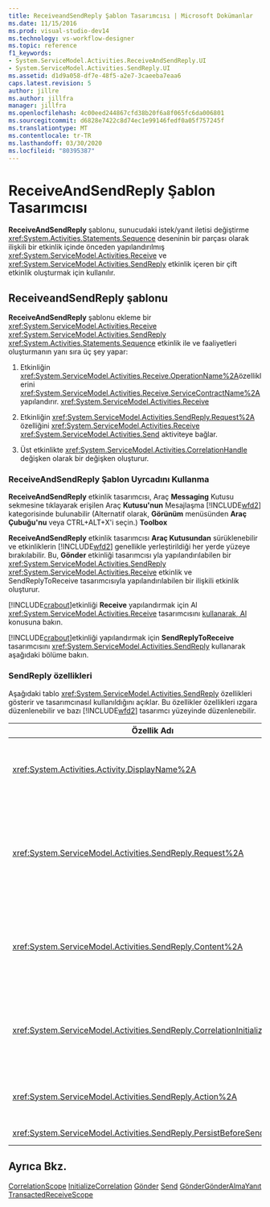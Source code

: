 ```yaml
---
title: ReceiveandSendReply Şablon Tasarımcısı | Microsoft Dokümanlar
ms.date: 11/15/2016
ms.prod: visual-studio-dev14
ms.technology: vs-workflow-designer
ms.topic: reference
f1_keywords:
- System.ServiceModel.Activities.ReceiveAndSendReply.UI
- System.ServiceModel.Activities.SendReply.UI
ms.assetid: d1d9a058-df7e-48f5-a2e7-3caeeba7eaa6
caps.latest.revision: 5
author: jillre
ms.author: jillfra
manager: jillfra
ms.openlocfilehash: 4c00eed244867cfd38b20f6a8f065fc6da006801
ms.sourcegitcommit: d6828e7422c8d74ec1e99146fedf0a05f757245f
ms.translationtype: MT
ms.contentlocale: tr-TR
ms.lasthandoff: 03/30/2020
ms.locfileid: "80395387"
---
```

# <a name="receiveandsendreply-template-designer"></a>ReceiveAndSendReply Şablon Tasarımcısı
**ReceiveAndSendReply** şablonu, sunucudaki istek/yanıt iletisi değiştirme <xref:System.Activities.Statements.Sequence> deseninin bir parçası olarak ilişkili bir etkinlik içinde önceden yapılandırılmış <xref:System.ServiceModel.Activities.Receive> ve <xref:System.ServiceModel.Activities.SendReply> etkinlik içeren bir çift etkinlik oluşturmak için kullanılır.

## <a name="the-receiveandsendreply-template"></a>ReceiveandSendReply şablonu
 **ReceiveAndSendReply** şablonu ekleme bir <xref:System.ServiceModel.Activities.Receive> <xref:System.ServiceModel.Activities.SendReply> <xref:System.Activities.Statements.Sequence> etkinlik ile ve faaliyetleri oluşturmanın yanı sıra üç şey yapar:

1. Etkinliğin <xref:System.ServiceModel.Activities.Receive.OperationName%2A>özelliklerini <xref:System.ServiceModel.Activities.Receive.ServiceContractName%2A> yapılandırır. <xref:System.ServiceModel.Activities.Receive>

2. Etkinliğin <xref:System.ServiceModel.Activities.SendReply.Request%2A> özelliğini <xref:System.ServiceModel.Activities.Receive> <xref:System.ServiceModel.Activities.Send> aktiviteye bağlar.

3. Üst etkinlikte <xref:System.ServiceModel.Activities.CorrelationHandle> değişken olarak bir değişken oluşturur.

### <a name="using-the-receiveandsendreply-template-designer"></a>ReceiveAndSendReply Şablon Uyrcadını Kullanma
 **ReceiveAndSendReply** etkinlik tasarımcısı, Araç **Messaging** Kutusu sekmesine tıklayarak erişilen Araç **Kutusu'nun** Mesajlaşma [!INCLUDE[wfd2](../includes/wfd2-md.md)] kategorisinde bulunabilir (Alternatif olarak, **Görünüm** menüsünden **Araç Çubuğu'nu** veya CTRL+ALT+X'i seçin.) **Toolbox**

 **ReceiveAndSendReply** etkinlik tasarımcısı **Araç Kutusundan** sürüklenebilir ve etkinliklerin [!INCLUDE[wfd2](../includes/wfd2-md.md)] genellikle yerleştirildiği her yerde yüzeye bırakılabilir. Bu, **Gönder** etkinliği tasarımcısı yla yapılandırılabilen bir <xref:System.ServiceModel.Activities.SendReply> <xref:System.ServiceModel.Activities.Receive> etkinlik ve SendReplyToReceive tasarımcısıyla yapılandırılabilen bir ilişkili etkinlik oluşturur.

 [!INCLUDE[crabout](../includes/crabout-md.md)]etkinliği **Receive** yapılandırmak için Al <xref:System.ServiceModel.Activities.Receive> tasarımcısını [kullanarak, Al](../workflow-designer/receive-activity-designer.md) konusuna bakın.

 [!INCLUDE[crabout](../includes/crabout-md.md)]etkinliği yapılandırmak için **SendReplyToReceive** tasarımcısını <xref:System.ServiceModel.Activities.SendReply> kullanarak aşağıdaki bölüme bakın.

### <a name="properties-of-sendreply"></a>SendReply özellikleri
 Aşağıdaki tablo <xref:System.ServiceModel.Activities.SendReply> özellikleri gösterir ve tasarımcınasıl kullanıldığını açıklar. Bu özellikler özellikleri ızgara düzenlenebilir ve bazı [!INCLUDE[wfd2](../includes/wfd2-md.md)] tasarımcı yüzeyinde düzenlenebilir.

|                               Özellik Adı                                | Gerekli |                                                                                                                                                                                                                                                                                                                                                      Kullanım                                                                                                                                                                                                                                                                                                                                                       |
|----------------------------------------------------------------------------|----------|------------------------------------------------------------------------------------------------------------------------------------------------------------------------------------------------------------------------------------------------------------------------------------------------------------------------------------------------------------------------------------------------------------------------------------------------------------------------------------------------------------------------------------------------------------------------------------------------------------------------------------------------------------------------------------------------------------------|
|              <xref:System.Activities.Activity.DisplayName%2A>              |  False   |                                                                                                                                                                                            <xref:System.ServiceModel.Activities.SendReply> Etkinliğin isteğe bağlı dostu adı. Varsayılan sendReplyToReceive olduğunu.<br /><br /> Dost <xref:System.Activities.Activity.DisplayName%2A> için varsayılan olmayan bir değerin kullanılması kesinlikle gerekli olmasa da, böyle bir değeri kullanmak en iyi yöntemdir.                                                                                                                                                                                             |
|         <xref:System.ServiceModel.Activities.SendReply.Request%2A>         |   True   | Bu <xref:System.ServiceModel.Activities.Receive> <xref:System.ServiceModel.Activities.SendReply> etkinlikle eşleştirilmiş aktiviteye başvuru. Bu özellik **null**olmamalıdır. <xref:System.ServiceModel.Activities.Receive>ve <xref:System.ServiceModel.Activities.SendReply> etkinlikler bir istek/yanıt iletisi deseni modellemek için sunucuda birlikte kullanılır. Bu özellik, hangi <xref:System.ServiceModel.Activities.Send> etkinliğin eşlenere olduğunu belirtir. Tasarımcıda, <xref:System.ServiceModel.Activities.Send> <xref:System.ServiceModel.Activities.SendReply> etkinliği oluşturduğunuz faaliyete otomatik olarak bağlı olduğundan bu özelliği kaldıramazsınız. |
|         <xref:System.ServiceModel.Activities.SendReply.Content%2A>         |  False   |                       Alınacak ileti veya parametre içeriğini belirtir. Bir <xref:System.ServiceModel.Activities.ReceiveMessageContent> etkinlik veya bir <xref:System.ServiceModel.Activities.ReceiveParametersContent> etkinlik olabilir. Özellik ızgarasında **İçerik** alanının yanındaki elips düğmesini tıklatarak veya **Tanımla'yı** tıklatarak bu özelliği düzenleme... **etkinlik** tasarımcısı **yüzeyindeİçerik** etiketinin yanındaki düğmeyi. Her ikisi de **İçerik Tanımı** iletişim kutusunu görüntüler. [!INCLUDE[crabout](../includes/crabout-md.md)]bu kutuyu nasıl kullanacağınız, [İçerik Tanımı İletişim Kutusu](../workflow-designer/content-definition-dialog-box.md) konusuna bakın.                       |
| <xref:System.ServiceModel.Activities.SendReply.CorrelationInitializers%2A> |  False   |            İş akışı içinde <xref:System.ServiceModel.Activities.CorrelationInitializer> bu <xref:System.ServiceModel.Activities.CorrelationHandle> <xref:System.ServiceModel.Activities.Receive> etkinliği yapılandıran birden çok nesneyi açan nesnelerin toplanmasını belirtir. <xref:System.ServiceModel.Activities.SendReply.CorrelationInitializers%2A> **Bağıntı Ekle Initializers** iletişim kutusunu açmak için özellikler ızgarasında ki özelliğin yanındaki elips düğmesini tıklatın. [!INCLUDE[crabout](../includes/crabout-md.md)]bu kutuyu [kullanarak, Bağıntı EkleInitializers İletişim Kutusu](../workflow-designer/add-correlationinitializers-dialog-box.md) konusuna bakın.            |
|         <xref:System.ServiceModel.Activities.SendReply.Action%2A>          |  False   |                                                                                                                                                                                                                                              İletinin eylem üstbilgisini belirtir. Açıkça ayarlanmazsa, değeri varsayılan olarak:<br /><br /> `https://tempuri.org/{service contract namespace}/{service contract name}/{operation name}`                                                                                                                                                                                                                                              |
|    <xref:System.ServiceModel.Activities.SendReply.PersistBeforeSend%2A>    |  False   |                                                                                                                                                                                                                                                                                          Yanıt iletisi gönderilmeden önce iş akışı örneğinin kalıcı olarak devam edip etmeyeceğini belirtir. Varsayılan değer **false** şeklindedir.                                                                                                                                                                                                                                                                                           |

## <a name="see-also"></a>Ayrıca Bkz.
 [CorrelationScope](../workflow-designer/correlationscope-activity-designer.md) [InitializeCorrelation](../workflow-designer/initializecorrelation-activity-designer.md) [Gönder](../workflow-designer/receive-activity-designer.md) [Send](../workflow-designer/send-activity-designer.md) [GönderGönderAlmaYanıt](../workflow-designer/sendandreceivereply-template-designer.md) [TransactedReceiveScope](../workflow-designer/transactedreceivescope-activity-designer.md)